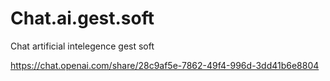 # Chat.ai.gest.soft
Chat artificial intelegence gest soft


https://chat.openai.com/share/28c9af5e-7862-49f4-996d-3dd41b6e8804



